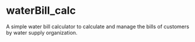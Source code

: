 # waterBill_calc
 A simple water bill calculator to calculate and manage the bills of customers by water supply organization.
